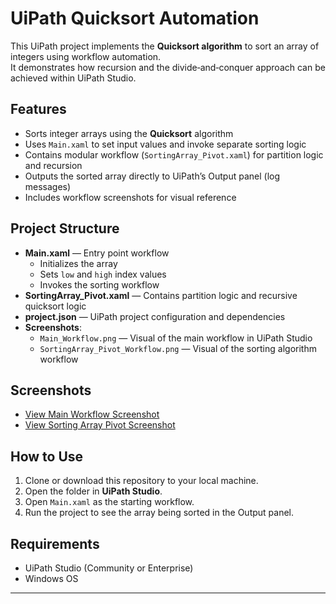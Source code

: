 # UiPath Quicksort Automation

This UiPath project implements the **Quicksort algorithm** to sort an array of integers using workflow automation.  
It demonstrates how recursion and the divide‑and‑conquer approach can be achieved within UiPath Studio.

## Features

- Sorts integer arrays using the **Quicksort** algorithm
- Uses `Main.xaml` to set input values and invoke separate sorting logic
- Contains modular workflow (`SortingArray_Pivot.xaml`) for partition logic and recursion
- Outputs the sorted array directly to UiPath’s Output panel (log messages)
- Includes workflow screenshots for visual reference

## Project Structure

- **Main.xaml** — Entry point workflow  
  - Initializes the array  
  - Sets `low` and `high` index values  
  - Invokes the sorting workflow  
- **SortingArray_Pivot.xaml** — Contains partition logic and recursive quicksort logic  
- **project.json** — UiPath project configuration and dependencies  
- **Screenshots**:
  - `Main_Workflow.png` — Visual of the main workflow in UiPath Studio
  - `SortingArray_Pivot_Workflow.png` — Visual of the sorting algorithm workflow

## Screenshots

- [View Main Workflow Screenshot](Main_Workflow.png)
- [View Sorting Array Pivot Screenshot](SortingArray_Pivot_Workflow.png)

## How to Use

1. Clone or download this repository to your local machine.
2. Open the folder in **UiPath Studio**.
3. Open `Main.xaml` as the starting workflow.
4. Run the project to see the array being sorted in the Output panel.

## Requirements

- UiPath Studio (Community or Enterprise)
- Windows OS

---

